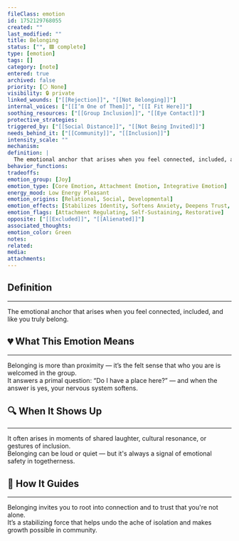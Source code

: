 ```yaml
---
fileClass: emotion
id: 1752129768055
created: ""
last_modified: ""
title: Belonging
status: ["", 🟩 complete]
type: [emotion]
tags: []
category: [note]
entered: true
archived: false
priority: [⚪ None]
visibility: 🔒 private
linked_wounds: ["[[Rejection]]", "[[Not Belonging]]"]
internal_voices: ["[[I’m One of Them]]", "[[I Fit Here]]"]
soothing_resources: ["[[Group Inclusion]]", "[[Eye Contact]]"]
protective_strategies: 
triggered_by: ["[[Social Distance]]", "[[Not Being Invited]]"]
needs_behind_it: ["[[Community]]", "[[Inclusion]]"]
intensity_scale: ""
mechanism: 
definition: |
  The emotional anchor that arises when you feel connected, included, and like you truly belong.
behavior_functions: 
tradeoffs: 
emotion_group: [Joy]
emotion_type: [Core Emotion, Attachment Emotion, Integrative Emotion]
energy_mood: Low Energy Pleasant
emotion_origins: [Relational, Social, Developmental]
emotion_effects: [Stabilizes Identity, Softens Anxiety, Deepens Trust, Regulates Loneliness]
emotion_flags: [Attachment Regulating, Self-Sustaining, Restorative]
opposite: ["[[Excluded]]", "[[Alienated]]"]
associated_thoughts: 
emotion_color: Green
notes: 
related: 
media: 
attachments: 
---
```


## Definition
---
The emotional anchor that arises when you feel connected, included, and like you truly belong.

## 💔 What This Emotion Means
---
Belonging is more than proximity — it’s the felt sense that who you are is welcomed in the group.  
It answers a primal question: “Do I have a place here?” — and when the answer is yes, your nervous system softens.

## 🔍 When It Shows Up
---
It often arises in moments of shared laughter, cultural resonance, or gestures of inclusion.  
Belonging can be loud or quiet — but it's always a signal of emotional safety in togetherness.

## 🧭 How It Guides
---
Belonging invites you to root into connection and to trust that you're not alone.  
It’s a stabilizing force that helps undo the ache of isolation and makes growth possible in community.
